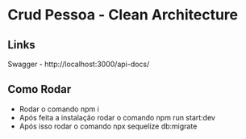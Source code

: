 # Crud Pessoa - Clean Architecture

## Links
Swagger - http://localhost:3000/api-docs/

## Como Rodar
- Rodar o comando npm i
- Após feita a instalação rodar o comando npm run start:dev
- Após isso rodar o comando npx sequelize db:migrate
